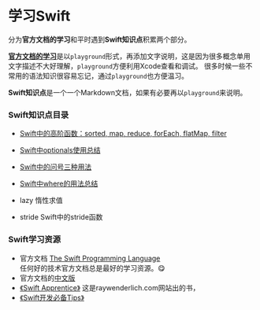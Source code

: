 # 学习Swift

分为**官方文档的学习**和平时遇到**Swift知识点**积累两个部分。

[**官方文档的学习**](TheSwiftProgrammingLanguage/)是以`playground`形式，再添加文字说明，这是因为很多概念单用文字描述不大好理解，`playground`方便利用Xcode查看和调试。
很多时候一些不常用的语法知识很容易忘记，通过`playground`也方便温习。

**Swift知识点**是一个一个Markdown文档，如果有必要再以`playground`来说明。




### Swift知识点目录

- [Swift中的高阶函数：sorted, map, reduce, forEach, flatMap, filter](Tips/Swift中的高阶函数.md)
- [Swift中optionals使用总结](Tips/Swift中optionals使用总结.md)
- [Swift中的问号三种用法](Tips/Swift中的问号三种用法.md)
- [Swift中where的用法总结](Tips/Swift中where的用法总结.md)

- lazy	惰性求值
- stride Swift中的stride函数



### Swift学习资源

- 官方文档 [The Swift Programming Language](https://swift.org/documentation/#the-swift-programming-language)  
任何好的技术官方文档总是最好的学习资源。😋
- 官方文档的[中文版](https://github.com/numbbbbb/the-swift-programming-language-in-chinese)
- [《Swift Apprentice》](https://store.raywenderlich.com/products/swift-apprentice)
这是raywenderlich.com网站出的书，
- [《Swift开发必备Tips》](https://book.douban.com/subject/26386453/)